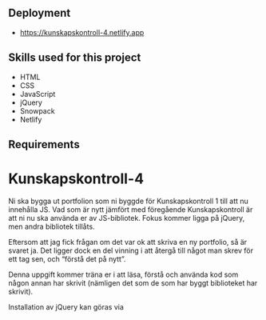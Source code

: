 ## Deployment
* https://kunskapskontroll-4.netlify.app

## Skills used for this project
* HTML
* CSS
* JavaScript
* jQuery
* Snowpack
* Netlify

## Requirements

# Kunskapskontroll-4

Ni ska bygga ut portfolion som ni byggde för Kunskapskontroll 1 till att nu innehålla JS. Vad som är nytt jämfört med föregående Kunskapskontroll är att ni nu ska använda er av JS-bibliotek. Fokus kommer ligga på jQuery, men andra bibliotek tillåts.

Eftersom att jag fick frågan om det var ok att skriva en ny portfolio, så är svaret ja. Det ligger dock en del vinning i att återgå till något man skrev för ett tag sen, och “förstå det på nytt”.

Denna uppgift kommer träna er i att läsa, förstå och använda kod som någon annan har skrivit (nämligen det som de som har byggt biblioteket har skrivit).

Installation av jQuery kan göras via <script> med länk inläst från https://code.jquery.com/ (Links to an external site.). Olika versioner bör fungera, men vanligast är att välja det senaste, vilket är jQuery 3.x.

Precis som tidigare så kommer detta även kräva en del från er vad gäller tolkandet av en kravspecifikation.

### För att uppnå Godkänt är kraven att:

* Portfolions huvudnavigationsmeny (den som innehåller Home, Experience, Contact) ska nu kunna togglas “öppen eller stängd”. Detta innebär att menu items, dvs. Home, Experience och Contact är synligt vid klick någonstans i menyn. En vanlig lösning är en "hamburger"-meny för detta.

* Detta ska ske vid klick någonstans (en ikon är ett exempel, men det är fritt hur ni implementerar detta).

* En HTML-sida ska nu skapas för att representera ett individuellt projekt/erfarenhet. I en riktig portfolio så har man troligtvis /experience/project-1.html, /experience/project-2.html etc, som har individuella länkar från experience.html. Det räcker här att ni skapar en enstaka “detalj-sida” för detta, som ni återanvänder för de erfarenheter/projekt som ni har skrivna under experience.html. Den skulle kunna kallas experience-detail.html. Innehållet behöver ej vara relaterat till de olika erfarenheter/projekt som är listade under experience.html, utan det är ok att använda samma innehåll oavsett projekt.

* Denna “detalj-sida” ska innehålla en “bild-karusell”. Detta är en vanlig feature på hemsidor. Det är en samling av bilder, som visas en åt gången, men som kan “bläddras”. 

* Karusellen ska innehålla 5 valfria bilder. 

* Bläddrandet av karusellen ska ska ske vid klick på två olika knappar som representerar bakåt och framåt.

* Karusellen ska vara oändlig, vilket innebär att när användaren bläddrar förbi den sista bilden så ska den första bilden dyka upp igen. Detsamma gäller om användaren bläddrar bakåt direkt (att den sista visas).

* Om ni har använt “vanlig JS” (det som i regel kallas för vanilla JS), blandat med jQuery och andra bibliotek, så är detta helt tillåtet då det i regel är så man arbetar med bibliotek. Jag kommer ej titta rad för rad vad ni har använt i jQuery och vad ni ej har använt. Minimikrav är dock: Inläsning av jQuery som bibliotek (i form av inläst <script>) och en förekomst av funktionen $. Värt att tänka på är dock att uppgiften förmodligen kommer bli lättare för er ju mer ni använder er av jQuery.

* Plugins i jQuery får lov att användas. Dessa går att hitta på https://plugins.jquery.com/ (Links to an external site.).

* Externa bibliotek som inte är jQuery och dess plugins får även dessa lov att användas, men jag rekommenderar er att bekanta er främst med jQuery. Detta projektet ska alltså först och främst använda sig av jQuery, eventuellt jQuery plugins och kompletterande Vanilla JS (vanlig JS) och även kompletterande andra externa bibliotek.

* Inget krav på hur JS skrivs (traditionell extern JS-fil, inline JS, ESM etc). Vi har redan testat detta i tidigare kunskapskontroller så nu är det upp till er själva att välja hur ni vill skriva er JS.

* Om du väljer att bygga en ny portfolio, så förväntas index.html, experience.html och experience-detail.html finnas på plats. Inget annat behöver finnas med.

* Inget krav på hur CSS, men en rekommendation är fortfarande att strukturera projektet enligt “funktioner” som vi lärde oss i Kunskapskontroll 1.

* Inget krav på format eller innehåll av portfolion. Fortsätt att hitta på innehåll om ni vill, eller använd er av riktig erfarenhet.

* Inget krav på vilka enheter (dvs. hur responsivt) som visar denna funktionalitet (kan vara alla enheter, eller bara mobiler etc).

* Leverans av projektet sker via .zip i Canvas. Länk till GitHub kommer ej att tillåtas, men det uppmuntras att ni använder det som ett verktyg under tiden nu utvecklar. Versionshantering är alltid en bra sak.

### För att uppnå Väl Godkänt är kraven (utöver ovan nämnda krav för Godkänt):

* Bild-karusellen ska kunna illustrera vilken av de fem bilder som just nu är vald via en “indikator”.

* En viss bild som är vald ska kunna dyka upp i en popup/modal på något sätt. Se det som en “detaljvy” för den valda bilden. Detta kan vara via klick någonstans, eller någon annan lösning.

* Denna popup/modal ska kunna stängas på något sätt. Escape, klick utanför eller “cancel-knapp” är vanliga lösningar här.